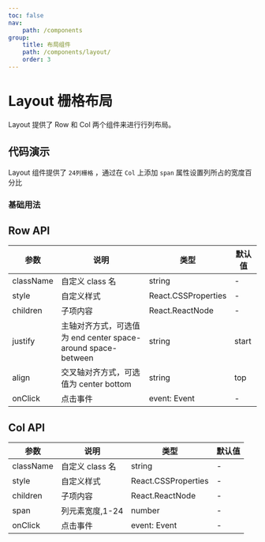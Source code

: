 ```yaml
---
toc: false
nav:
    path: /components
group:
    title: 布局组件
    path: /components/layout/
    order: 3
---
```


# Layout 栅格布局

Layout 提供了 Row 和 Col 两个组件来进行行列布局。

## 代码演示

Layout 组件提供了 `24列栅格` ，通过在 `Col` 上添加 `span` 属性设置列所占的宽度百分比

### 基础用法

<code src="./demo/index.tsx"></code>

## Row API

| 参数      | 说明                                                         | 类型                | 默认值 |
| --------- | ------------------------------------------------------------ | ------------------- | ------ |
| className | 自定义 class 名                                              | string              | -      |
| style     | 自定义样式                                                   | React.CSSProperties | -      |
| children  | 子项内容                                                     | React.ReactNode     | -      |
| justify   | 主轴对齐方式，可选值为 end center space-around space-between | string              | start  |
| align     | 交叉轴对齐方式，可选值为 center bottom                       | string              | top    |
| onClick   | 点击事件                                                     | event: Event        | -      |

## Col API

| 参数      | 说明            | 类型                | 默认值 |
| --------- | --------------- | ------------------- | ------ |
| className | 自定义 class 名 | string              | -      |
| style     | 自定义样式      | React.CSSProperties | -      |
| children  | 子项内容        | React.ReactNode     | -      |
| span      | 列元素宽度,1-24 | number              | -      |
| onClick   | 点击事件        | event: Event        | -      |
